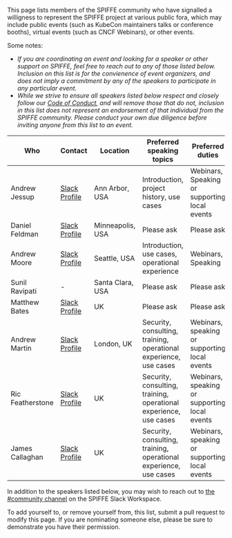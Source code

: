 This page lists members of the SPIFFE community who have signalled a willigness to represent the SPIFFE project at various public fora, which may include public events (such as KubeCon maintainers talks or conference booths), virtual events (such as CNCF Webinars), or other events.

Some notes:
* *If you are coordinating an event and looking for a speaker or other support on SPIFFE, feel free to reach out to any of those listed below. Inclusion on this list is for the convienence of event organizers, and does not imply a commitment by any of the speakers to participate in any particular event.*
*  *While we strive to ensure all speakers listed below respect and closely follow our [Code of Conduct](../CODE-OF-CONDUCT.md), and will remove those that do not, inclusion in this list does not represent an endorsement of that individual from the SPIFFE community. Please conduct your own due diligence before inviting anyone from this list to an event.*

| Who | Contact | Location | Preferred speaking topics | Preferred duties | Volunteer Notes |
| --- | ------- | -------- | ------------------------- | ---------------- | --------------- |
| Andrew Jessup | [Slack Profile](https://spiffe.slack.com/team/U3D29M4JC) | Ann Arbor, USA | Introduction, project history, use cases | Webinars, Speaking or supporting local events |
| Daniel Feldman | [Slack Profile](https://spiffe.slack.com/team/UA5G0MH62) | Minneapolis, USA | Please ask | Please ask |
| Andrew Moore | [Slack Profile](https://spiffe.slack.com/team/UG75JQCR1) | Seattle, USA | Introduction, use cases, operational experience | Webinars, Speaking |
| Sunil Ravipati | - | Santa Clara, USA | Please ask | Please ask |
| Matthew Bates | [Slack Profile](https://spiffe.slack.com/team/U019ECLV4NM) | UK | Please ask | Please ask |
| Andrew Martin | [Slack Profile](https://spiffe.slack.com/team/U9MG9UH5Y)   | London, UK | Security, consulting, training, operational experience, use cases | Webinars, speaking or supporting local events |
| Ric Featherstone | [Slack Profile](https://spiffe.slack.com/team/U02EHKH26KC) | UK      | Security, consulting, training, operational experience, use cases | Webinars, speaking or supporting local events |
| James Callaghan | [Slack Profile](https://spiffe.slack.com/team/U04AM93014P) | UK       | Security, consulting, training, operational experience, use cases | Webinars, speaking or supporting local events |

In addition to the speakers listed below, you may wish to reach out to [the #community channel](https://spiffe.slack.com/messages/C01DNVCF9CP) on the SPIFFE Slack Workspace.

To add yourself to, or remove yourself from, this list, submit a pull request to modify this page. If you are nominating someone else, please be sure to demonstrate you have their permission.
